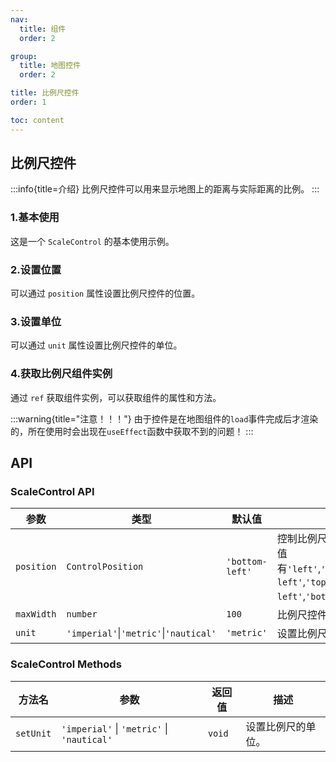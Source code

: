 ```yaml
---
nav:
  title: 组件
  order: 2

group:
  title: 地图控件
  order: 2

title: 比例尺控件
order: 1

toc: content
---
```


## 比例尺控件

:::info{title=介绍}
比例尺控件可以用来显示地图上的距离与实际距离的比例。
:::

### 1.基本使用

这是一个 `ScaleControl` 的基本使用示例。

<code src="../examples/scaleControl/demo1.tsx" compact="true"></code>

### 2.设置位置

可以通过 `position` 属性设置比例尺控件的位置。

<code src="../examples/scaleControl/demo2.tsx" compact="true"></code>

### 3.设置单位

可以通过 `unit` 属性设置比例尺控件的单位。

<code src="../examples/scaleControl/demo3.tsx" compact="true"></code>

### 4.获取比例尺组件实例

通过 `ref` 获取组件实例，可以获取组件的属性和方法。

<code src="../examples/scaleControl/demo4.tsx" compact="true"></code>

:::warning{title="注意！！！"}
由于控件是在地图组件的`load`事件完成后才渲染的，所在使用时会出现在`useEffect`函数中获取不到的问题！
:::

## API

### ScaleControl API

| 参数       | 类型                                   | 默认值          | 说明                                                                                                                                      |
| ---------- | -------------------------------------- | --------------- | ----------------------------------------------------------------------------------------------------------------------------------------- |
| `position` | `ControlPosition`                      | `'bottom-left'` | 控制比例尺控件在地图上的位置。可选值有`'left'`,`'right'`,`'top'`,`'bottom'`,`'top-left'`,`'top-right'`,`'bottom-left'`,`'bottom-right'`。 |
| `maxWidth` | `number`                               | `100`           | 比例尺控件的最大宽度（单位：像素）。                                                                                                      |
| `unit`     | `'imperial'`\|`'metric'`\|`'nautical'` | `'metric'`      | 设置比例尺的单位。                                                                                                                        |

### ScaleControl Methods

| 方法名    | 参数                                       | 返回值 | 描述               |
| --------- | ------------------------------------------ | ------ | ------------------ |
| `setUnit` | `'imperial'` \| `'metric'` \| `'nautical'` | `void` | 设置比例尺的单位。 |
